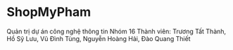 # ShopMyPham
Quản trị dự án công nghệ thông tin
Nhóm 16
Thành viên: Trương Tất Thành, Hồ Sỹ Lưu, Vũ Đình Tùng, Nguyễn Hoàng Hải, Đào Quang Thiết
